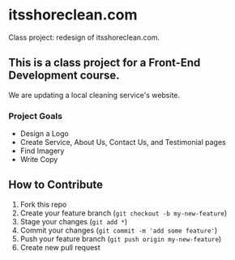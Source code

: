 # itsshoreclean.com

Class project: redesign of itsshoreclean.com.

## This is a class project for a Front-End Development course.

We are updating a local cleaning service's website.

### Project Goals

* Design a Logo
* Create Service, About Us, Contact Us, and Testimonial pages
* Find Imagery
* Write Copy


## How to Contribute

1. Fork this repo
2. Create your feature branch (`git checkout -b my-new-feature`)
3. Stage your changes (`git add *`)
3. Commit your changes (`git commit -m 'add some feature'`)
4. Push your feature branch (`git push origin my-new-feature`)
5. Create new pull request
